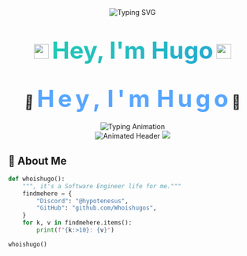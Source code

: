 <div align="center">
  <img src="https://readme-typing-svg.herokuapp.com?font=Fira+Code&size=32&duration=2800&pause=2000&color=58A6FF&center=true&vCenter=true&width=500&lines=Hey%2C+I'm+Hugo+%F0%9F%91%8B;Software+Engineer+%F0%9F%92%BB;From+Beautiful+Bali+%F0%9F%8C%B4;Let's+Build+Something+Amazing!" alt="Typing SVG" />
</div>
<div align="center">
  <h1>
    <img src="https://media.giphy.com/media/hvRJCLFzcasrR4ia7z/giphy.gif" width="30px"/>
    <span style="
      background: linear-gradient(-45deg, #ee7752, #e73c7e, #23a6d5, #23d5ab);
      background-size: 400% 400%;
      -webkit-background-clip: text;
      -webkit-text-fill-color: transparent;
      animation: gradient 2s ease infinite;
      font-size: 3rem;
      font-weight: bold;
    ">Hey, I'm Hugo</span>
    <img src="https://media.giphy.com/media/hvRJCLFzcasrR4ia7z/giphy.gif" width="30px"/>
  </h1>
</div>

<style>
@keyframes gradient {
  0% { background-position: 0% 50%; }
  50% { background-position: 100% 50%; }
  100% { background-position: 0% 50%; }
}
</style>
<div align="center">
  <h1>
    <span class="wave">👋</span>
    <span class="bounce">H</span>
    <span class="bounce">e</span>
    <span class="bounce">y</span>
    <span class="bounce">,</span>
    <span class="bounce"> </span>
    <span class="bounce">I</span>
    <span class="bounce">'</span>
    <span class="bounce">m</span>
    <span class="bounce"> </span>
    <span class="bounce">H</span>
    <span class="bounce">u</span>
    <span class="bounce">g</span>
    <span class="bounce">o</span>
    <span class="rocket">🚀</span>
  </h1>
</div>

<style>
.wave {
  animation: wave 2s infinite;
  display: inline-block;
}

.bounce {
  animation: bounce 2s infinite;
  display: inline-block;
  font-size: 3rem;
  font-weight: bold;
  color: #58A6FF;
}

.bounce:nth-child(2) { animation-delay: 0.1s; }
.bounce:nth-child(3) { animation-delay: 0.2s; }
.bounce:nth-child(4) { animation-delay: 0.3s; }
.bounce:nth-child(5) { animation-delay: 0.4s; }
.bounce:nth-child(6) { animation-delay: 0.5s; }
.bounce:nth-child(7) { animation-delay: 0.6s; }
.bounce:nth-child(8) { animation-delay: 0.7s; }
.bounce:nth-child(9) { animation-delay: 0.8s; }
.bounce:nth-child(10) { animation-delay: 0.9s; }
.bounce:nth-child(11) { animation-delay: 1.0s; }
.bounce:nth-child(12) { animation-delay: 1.1s; }
.bounce:nth-child(13) { animation-delay: 1.2s; }
.bounce:nth-child(14) { animation-delay: 1.3s; }

.rocket {
  animation: rocket 3s infinite;
  display: inline-block;
}

@keyframes wave {
  0%, 20%, 60%, 100% { transform: rotate(0deg); }
  10% { transform: rotate(14deg); }
  30% { transform: rotate(-8deg); }
  40% { transform: rotate(14deg); }
  50% { transform: rotate(-4deg); }
  70% { transform: rotate(10deg); }
}

@keyframes bounce {
  0%, 20%, 50%, 80%, 100% { transform: translateY(0); }
  40% { transform: translateY(-20px); }
  60% { transform: translateY(-10px); }
}

@keyframes rocket {
  0%, 100% { transform: translateY(0px) rotate(0deg); }
  25% { transform: translateY(-10px) rotate(5deg); }
  50% { transform: translateY(-5px) rotate(-5deg); }
  75% { transform: translateY(-15px) rotate(3deg); }
}
</style>
<div align="center">
  <img src="https://readme-typing-svg.demolab.com?font=Fira+Code&size=32&duration=3000&pause=1000&color=FF6B6B&background=FFFFFF00&center=true&vCenter=true&multiline=true&width=600&height=100&lines=👋+Hey%2C+I'm+Hugo!;🚀+Software+Engineer+from+Bali;💻+Building+Amazing+Things" alt="Typing Animation" />
</div>
<div align="center">
  
  <!-- Animated Header -->
  <img src="https://readme-typing-svg.demolab.com?font=Fira+Code&size=32&duration=3000&pause=1000&color=58A6FF&center=true&vCenter=true&multiline=true&width=600&height=100&lines=👋+Hey%2C+I'm+Hugo!;🌴+Software+Engineer+from+Bali;🚀+Let's+Build+Something+Amazing!" alt="Animated Header" />
  
  <!-- Wave Animation -->
  <img src="https://capsule-render.vercel.app/api?type=waving&color=gradient&height=100&section=footer&animation=fadeIn" />
  
</div>

## 🚀 About Me

```python
def whoishugo():
    """, it's a Software Engineer life for me."""
    findmehere = {
        "Discord": "@hypotenesus",
        "GitHub": "github.com/Whoishugos",
    }
    for k, v in findmehere.items():
        print(f"{k:>10}: {v}")

whoishugo()
```

